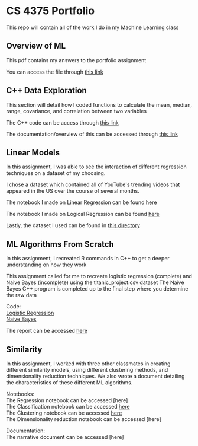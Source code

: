 # CS 4375 Portfolio
 This repo will contain all of the work I do in my Machine Learning class

## Overview of ML
 This pdf contains my answers to the portfolio assignment
 
 You can access the file through [this link](Overview_of_ML.pdf)

## C++ Data Exploration
 This section will detail how I coded functions to calculate the mean, median, range, covariance, and correlation between two variables
 
 The C++ code can be access through [this link](1_C++_Data_Exploration/1_C++_Data_Exp.cpp)
 
 The documentation/overview of this can be accessed through [this link](1_C++_Data_Exploration/1_Documentation.pdf)
 
## Linear Models
 In this assignment, I was able to see the interaction of different regression techniques on a dataset of my choosing.
 
 I chose a dataset which contained all of YouTube's trending videos that appeared in the US over the course of several months.
 
 The notebook I made on Linear Regression can be found [here](2_Linear_Models/Regression.pdf)
 
 The notebook I made on Logical Regression can be found [here](2_Linear_Models/Classification.pdf)
 
 Lastly, the dataset I used can be found in [this directory](2_Linear_Models)

## ML Algorithms From Scratch
 In this assignment, I recreated R commands in C++ to get a deeper understanding on how they work
 
 This assignment called for me to recreate logistic regression (complete) and Naive Bayes (incomplete) using the titanic_project.csv dataset
 The Naive Bayes C++ program is completed up to the final step where you determine the raw data
 
 Code: </br>
  [Logistic Regression](3_Scratch_Algorithms/LogReg.cpp) </br>
  [Naive Bayes](3_Scratch_Algorithms/NBayes.cpp)
 
 The report can be accessed [here](3_Scratch_Algorithms/Overview.pdf)
 
## Similarity
 In this assignment, I worked with three other classmates in creating different similarity models, using different clustering methods, and dimensionality
 reduction techniques. We also wrote a document detailing the characteristics of these different ML algorithms.
 
 Notebooks:</br>
  The Regression notebook can be accessed [here]</br>
  The Classification notebook can be accessed [here](4_Similarity/Classification.pdf)</br>
  The Clustering notebook can be accessed [here](4_Similarity/Clustering.pdf)</br>
  The Dimensionality reduction notebook can be accessed [here]
  
 Documentation:</br>
  The narrative document can be accessed [here]
